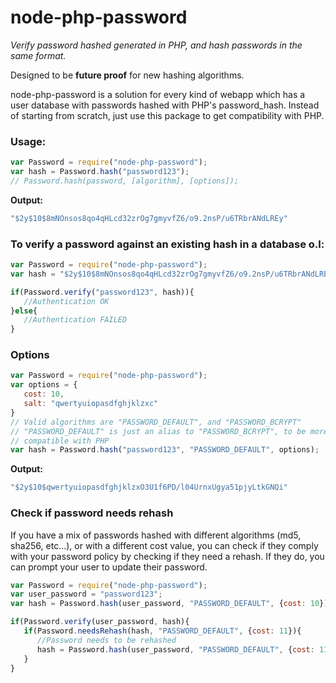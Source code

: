 # node-php-password

*Verify password hashed generated in PHP, and hash passwords in the same format.*

Designed to be **future proof** for new hashing algorithms.

node-php-password is a solution for every kind of webapp which has a user database with passwords hashed with PHP's password_hash. Instead of starting from scratch, just use this package to get compatibility with PHP.

### Usage:
```javascript
var Password = require("node-php-password");
var hash = Password.hash("password123");
// Password.hash(password, [algorithm], [options]);
```

**Output:**
```javascript
"$2y$10$8mNOnsos8qo4qHLcd32zrOg7gmyvfZ6/o9.2nsP/u6TRbrANdLREy"
```

### To verify a password against an existing hash in a database o.l:
```javascript
var Password = require("node-php-password");
var hash = "$2y$10$8mNOnsos8qo4qHLcd32zrOg7gmyvfZ6/o9.2nsP/u6TRbrANdLREy";

if(Password.verify("password123", hash)){
   //Authentication OK
}else{
   //Authentication FAILED
}
```

### Options
```javascript
var Password = require("node-php-password");
var options = {
   cost: 10,
   salt: "qwertyuiopasdfghjklzxc"
}
// Valid algorithms are "PASSWORD_DEFAULT", and "PASSWORD_BCRYPT"
// "PASSWORD_DEFAULT" is just an alias to "PASSWORD_BCRYPT", to be more
// compatible with PHP
var hash = Password.hash("password123", "PASSWORD_DEFAULT", options);
```

**Output:**
```javascript
"$2y$10$qwertyuiopasdfghjklzxO3U1f6PD/l04UrnxUgya51pjyLtkGNQi"
```

### Check if password needs rehash
If you have a mix of passwords hashed with different algorithms (md5, sha256, etc...), or with a different cost value, you can check if they comply with your password policy by checking if they need a rehash. If they do, you can prompt your user to update their password.
```javascript
var Password = require("node-php-password");
var user_password = "password123";
var hash = Password.hash(user_password, "PASSWORD_DEFAULT", {cost: 10});

if(Password.verify(user_password, hash){
   if(Password.needsRehash(hash, "PASSWORD_DEFAULT", {cost: 11}){
      //Password needs to be rehashed
      hash = Password.hash(user_password, "PASSWORD_DEFAULT", {cost: 11});
   }
}
```
